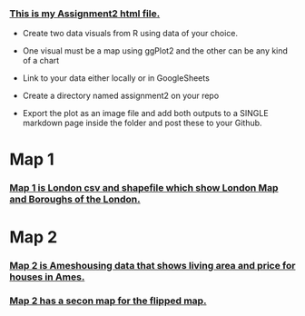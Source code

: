 ### [This is my Assignment2 html file.](https://rpubs.com/farzanehf/1007451)

- Create two data visuals from R using data of your choice. 

- One visual must be a map using ggPlot2 and the other can be any kind of a chart 

- Link to your data either locally or in GoogleSheets 

- Create a directory named assignment2 on your repo 

- Export the plot as an image file and add both outputs to a SINGLE markdown page inside the folder and post these to your Github. 

# Map 1
### [Map 1 is London csv and shapefile which show London Map and Boroughs of the London.](Assignment2-Map1.JPEG)
 

# Map 2
### [Map 2 is Ameshousing data that shows living area and price for houses in Ames.](Assignment2-Map2.JPEG)

### [Map 2 has a secon map for the flipped map.](Assignment2-Map2-Flipped.JPEG)


